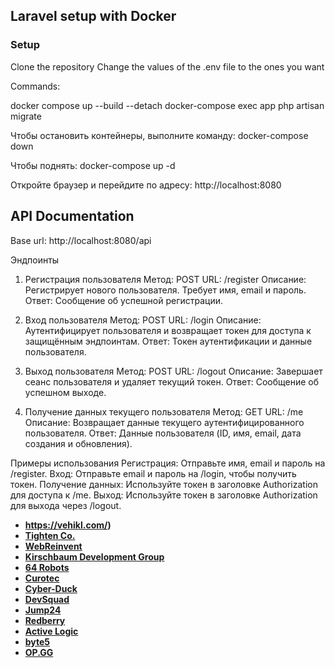 
## Laravel setup with Docker

### Setup
Clone the repository
Change the values of the .env file to the ones you want

Commands:

docker compose up --build --detach
docker-compose exec app php artisan migrate

Чтобы остановить контейнеры, выполните команду:
docker-compose down

Чтобы поднять: 
docker-compose up -d


Откройте браузер и перейдите по адресу:
http://localhost:8080


## API Documentation
Base url:
http://localhost:8080/api

Эндпоинты
1. Регистрация пользователя
   Метод: POST
   URL: /register
   Описание: Регистрирует нового пользователя. Требует имя, email и пароль.
   Ответ: Сообщение об успешной регистрации.

3. Вход пользователя
   Метод: POST
   URL: /login
   Описание: Аутентифицирует пользователя и возвращает токен для доступа к защищённым эндпоинтам.
   Ответ: Токен аутентификации и данные пользователя.

5. Выход пользователя
   Метод: POST
   URL: /logout
   Описание: Завершает сеанс пользователя и удаляет текущий токен.
   Ответ: Сообщение об успешном выходе.

7. Получение данных текущего пользователя
   Метод: GET
   URL: /me
   Описание: Возвращает данные текущего аутентифицированного пользователя.
   Ответ: Данные пользователя (ID, имя, email, дата создания и обновления).

Примеры использования
Регистрация: Отправьте имя, email и пароль на /register.
Вход: Отправьте email и пароль на /login, чтобы получить токен.
Получение данных: Используйте токен в заголовке Authorization для доступа к /me.
Выход: Используйте токен в заголовке Authorization для выхода через /logout.


- **https://vehikl.com/)**
- **[Tighten Co.](https://tighten.co)**
- **[WebReinvent](https://webreinvent.com/)**
- **[Kirschbaum Development Group](https://kirschbaumdevelopment.com)**
- **[64 Robots](https://64robots.com)**
- **[Curotec](https://www.curotec.com/services/technologies/laravel/)**
- **[Cyber-Duck](https://cyber-duck.co.uk)**
- **[DevSquad](https://devsquad.com/hire-laravel-developers)**
- **[Jump24](https://jump24.co.uk)**
- **[Redberry](https://redberry.international/laravel/)**
- **[Active Logic](https://activelogic.com)**
- **[byte5](https://byte5.de)**
- **[OP.GG](https://op.gg)**
